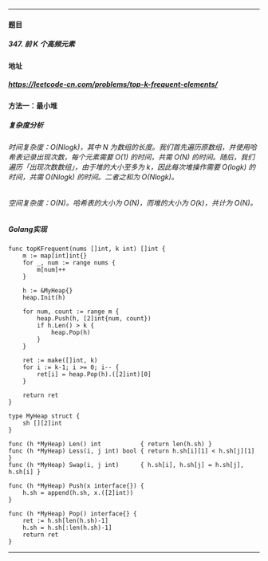 ***
#### 题目
##### 347. 前 K 个高频元素
#### 地址
##### https://leetcode-cn.com/problems/top-k-frequent-elements/
#### 方法一：最小堆
##### 复杂度分析
###### 时间复杂度：O(Nlogk)，其中 N 为数组的长度。我们首先遍历原数组，并使用哈希表记录出现次数，每个元素需要 O(1) 的时间，共需 O(N) 的时间。随后，我们遍历「出现次数数组」，由于堆的大小至多为 k，因此每次堆操作需要 O(logk) 的时间，共需 O(Nlogk) 的时间。二者之和为 O(Nlogk)。
###### 空间复杂度：O(N)。哈希表的大小为 O(N)，而堆的大小为 O(k)，共计为 O(N)。
##### Golang实现
    func topKFrequent(nums []int, k int) []int {
    	m := map[int]int{}
    	for _, num := range nums {
    		m[num]++
    	}
    
    	h := &MyHeap{}
    	heap.Init(h)
    
    	for num, count := range m {
    		heap.Push(h, [2]int{num, count})
    		if h.Len() > k {
    			heap.Pop(h)
    		}
    	}
    
    	ret := make([]int, k)
    	for i := k-1; i >= 0; i-- {
    		ret[i] = heap.Pop(h).([2]int)[0]
    	}
    
    	return ret
    }
    
    type MyHeap struct {
    	sh [][2]int
    }
    
    func (h *MyHeap) Len() int           { return len(h.sh) }
    func (h *MyHeap) Less(i, j int) bool { return h.sh[i][1] < h.sh[j][1] }
    func (h *MyHeap) Swap(i, j int)      { h.sh[i], h.sh[j] = h.sh[j], h.sh[i] }
    
    func (h *MyHeap) Push(x interface{}) {
    	h.sh = append(h.sh, x.([2]int))
    }
    
    func (h *MyHeap) Pop() interface{} {
    	ret := h.sh[len(h.sh)-1]
    	h.sh = h.sh[:len(h.sh)-1]
    	return ret
    }
***